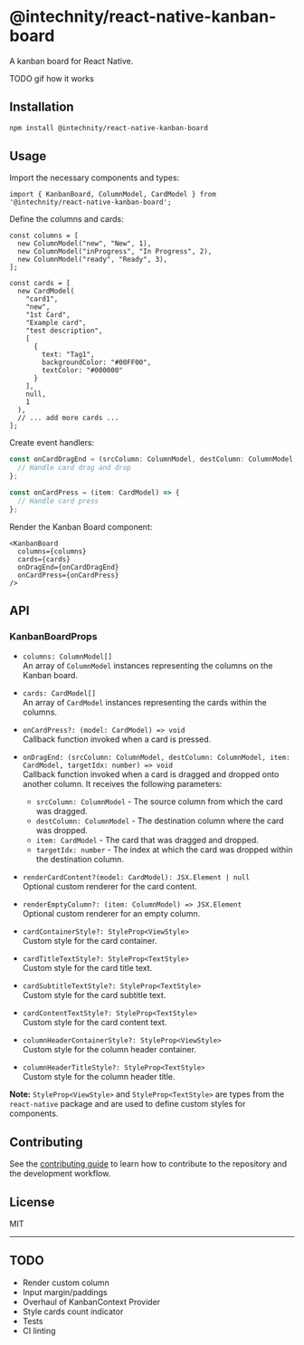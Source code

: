 # @intechnity/react-native-kanban-board

A kanban board for React Native.

TODO gif how it works

## Installation

```sh
npm install @intechnity/react-native-kanban-board
```

## Usage

Import the necessary components and types:

```tsx
import { KanbanBoard, ColumnModel, CardModel } from '@intechnity/react-native-kanban-board';
```

Define the columns and cards:

```tsx
const columns = [
  new ColumnModel("new", "New", 1),
  new ColumnModel("inProgress", "In Progress", 2),
  new ColumnModel("ready", "Ready", 3),
];

const cards = [
  new CardModel(
    "card1",
    "new",
    "1st Card",
    "Example card",
    "test description",
    [
      {
        text: "Tag1",
        backgroundColor: "#00FF00",
        textColor: "#000000"
      }
    ],
    null,
    1
  ),
  // ... add more cards ...
];

```

Create event handlers:

```ts
const onCardDragEnd = (srcColumn: ColumnModel, destColumn: ColumnModel, item: CardModel, targetIdx: number) => {
  // Handle card drag and drop
};

const onCardPress = (item: CardModel) => {
  // Handle card press
};

```

Render the Kanban Board component:

```tsx
<KanbanBoard
  columns={columns}
  cards={cards}
  onDragEnd={onCardDragEnd}
  onCardPress={onCardPress}
/>

```

## API

### KanbanBoardProps

- `columns: ColumnModel[]`\
  An array of `ColumnModel` instances representing the columns on the Kanban board.

- `cards: CardModel[]`\
  An array of `CardModel` instances representing the cards within the columns.

- `onCardPress?: (model: CardModel) => void`\
  Callback function invoked when a card is pressed.

- `onDragEnd: (srcColumn: ColumnModel, destColumn: ColumnModel, item: CardModel, targetIdx: number) => void`\
  Callback function invoked when a card is dragged and dropped onto another column. It receives the following parameters:
  - `srcColumn: ColumnModel` - The source column from which the card was dragged.
  - `destColumn: ColumnModel` - The destination column where the card was dropped.
  - `item: CardModel` - The card that was dragged and dropped.
  - `targetIdx: number` - The index at which the card was dropped within the destination column.

- `renderCardContent?(model: CardModel): JSX.Element | null`\
  Optional custom renderer for the card content.

- `renderEmptyColumn?: (item: ColumnModel) => JSX.Element`\
  Optional custom renderer for an empty column.

- `cardContainerStyle?: StyleProp<ViewStyle>`\
  Custom style for the card container.

- `cardTitleTextStyle?: StyleProp<TextStyle>`\
  Custom style for the card title text.

- `cardSubtitleTextStyle?: StyleProp<TextStyle>`\
  Custom style for the card subtitle text.

- `cardContentTextStyle?: StyleProp<TextStyle>`\
  Custom style for the card content text.

- `columnHeaderContainerStyle?: StyleProp<ViewStyle>`\
  Custom style for the column header container.

- `columnHeaderTitleStyle?: StyleProp<TextStyle>`\
  Custom style for the column header title.


**Note:** `StyleProp<ViewStyle>` and `StyleProp<TextStyle>` are types from the `react-native` package and are used to define custom styles for components.


## Contributing

See the [contributing guide](CONTRIBUTING.md) to learn how to contribute to the repository and the development workflow.

## License

MIT

------

## TODO
- Render custom column
- Input margin/paddings
- Overhaul of KanbanContext Provider
- Style cards count indicator
- Tests
- CI linting
